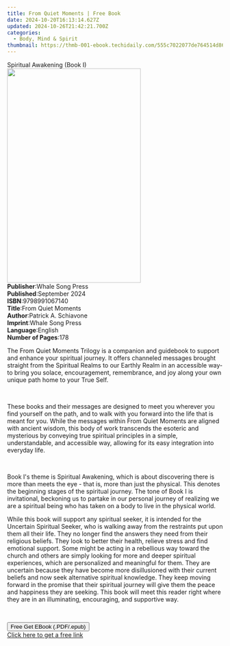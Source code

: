```yaml
---
title: From Quiet Moments | Free Book
date: 2024-10-20T16:13:14.627Z
updated: 2024-10-26T21:42:21.700Z
categories:
  - Body, Mind & Spirit
thumbnail: https://thmb-001-ebook.techidaily.com/555c7022077de764514d86673dcdde153fc4ee4f75103be4aea7f2acc68233d2.jpg
---
```

<main id="book-container">
  <div class="flex flex-col">
    <div class="book-brief flex-1 py-6 px-4 sm:p-6 md:py-10 md:px-8">
      <!-- brief-->
      <div class="book-brief-main">Spiritual Awakening (Book I)</div>
    </div>
    <div
      class="book-meta-info flex-1 grid gap-4 col-start-1 col-end-3 row-start-1 sm:mb-6 sm:grid-cols-4 lg:gap-6 lg:col-start-2 lg:row-end-6 lg:row-span-6 lg:mb-0"
    >
      <div
        class="book-meta-info-left place-content-center mt-4 p-4 text-sm leading-6 col-start-2 col-span-2 dark:text-slate-400"
      >
        <img
          class="w-full h-500 object-cover rounded-lg sm:h-255 sm:col-span-2 lg:col-span-full"
          src="https://img-001-ebook.techidaily.com/799142750f1292ef8f935d93d9edc07bdecdbb8b9fad440634b7bbe613339290.jpg"
          alt=""
          width="312"
          height="500"
        />
      </div>
      <div
        class="book-meta-info-right mt-2 col-start-1 row-start-2 col-span-3 self-center"
      >
        <!-- meta data  -->
        <div class="flex flex-col px-4 md:px-8">
          <div class="flex-1">
            <strong>Publisher</strong>:<span class="px-2"
              >Whale Song Press</span
            >
          </div>
          <div class="flex-1">
            <strong>Published</strong>:<span class="px-2">September 2024</span>
          </div>
          <div class="flex-1">
            <strong>ISBN</strong>:<span class="px-2">9798991067140</span>
          </div>
          <div class="flex-1">
            <strong>Title</strong>:<span class="px-2">From Quiet Moments</span>
          </div>
          <div class="flex-1">
            <strong>Author</strong>:<span class="px-2"
              >Patrick A. Schiavone</span
            >
          </div>
          <div class="flex-1">
            <strong>Imprint</strong>:<span class="px-2">Whale Song Press</span>
          </div>
          <div class="flex-1">
            <strong>Language</strong>:<span class="px-2">English</span>
          </div>
          <div class="flex-1">
            <strong>Number of Pages</strong>:<span class="px-2">178</span>
          </div>
        </div>
      </div>
    </div>
    <div class="book-description flex-1 py-6 px-4 sm:p-6 md:py-10 md:px-8">
      <div class="book-description-main">
        <div accordion-content="" id="description">
          <p>
            The From Quiet Moments Trilogy is a companion and guidebook to
            support and enhance your spiritual journey. It offers channeled
            messages brought straight from the Spiritual Realms to our Earthly
            Realm in an accessible way-to bring you solace, encouragement,
            remembrance, and joy along your own unique path home to your True
            Self.
          </p>
          <p><br /></p>
          <p>
            These books and their messages are designed to meet you wherever you
            find yourself on the path, and to walk with you forward into the
            life that is meant for you. While the messages within From Quiet
            Moments are aligned with ancient wisdom, this body of work
            transcends the esoteric and mysterious by conveying true spiritual
            principles in a simple, understandable, and accessible way, allowing
            for its easy integration into everyday life.
          </p>
          <p><br /></p>
          <p>
            <span style="background-color: rgb(255, 255, 255)"
              >Book I's theme is Spiritual Awakening, which is about discovering
              there is more than meets the eye - that is, more than just the
              physical. This denotes the beginning stages of the spiritual
              journey. The tone of Book I is </span
            >invitational,
            <span style="background-color: rgb(255, 255, 255)"
              >beckoning us to partake in our personal journey of realizing we
              are a spiritual being who has taken on a body to live in the
              physical world.
            </span>
          </p>
          <p>
            <span style="background-color: rgb(255, 255, 255)"
              >While this book will support any spiritual seeker, it is intended
              for the </span
            >Uncertain Spiritual Seeker,
            <span style="background-color: rgb(255, 255, 255)"
              >who is walking away from the restraints put upon them all their
              life. They no longer find the answers they need from their
              religious beliefs. They look to better their health, relieve
              stress and find emotional support. Some might be acting in a
              rebellious way toward the church and others are simply looking for
              more and deeper spiritual experiences, which are personalized and
              meaningful for them. They are uncertain because they have become
              more disillusioned with their current beliefs and now seek
              alternative spiritual knowledge. They keep moving forward in the
              promise that their spiritual journey will give them the peace and
              happiness they are seeking. This book will meet this reader right
              where they are in an illuminating, encouraging, and supportive
              way.
            </span>
          </p>
          <p><br /></p>
        </div>
        <div class="accordion-fader"></div>
      </div>
    </div>
    <div class="book-excerpts flex-1 py-6 px-4 sm:p-6 md:py-10 md:px-8"></div>
    <div
      class="book-about-author flex-1 py-6 px-4 sm:p-6 md:py-10 md:px-8"
    ></div>
    <div class="book-free-get flex-1 py-6 px-4 sm:p-6 md:py-10 md:px-8">
      <button
        id="btn-free-get"
        class="bg-blue-500 hover:bg-blue-700 text-white font-bold py-2 px-4 rounded"
      >
        Free Get EBook (.PDF/.epub)
      </button>
      <div id="countdown-display" class="px-2 text-lg mt-2"></div>
      <a
        id="free-link"
        class="hidden bg-blue-500 hover:bg-blue-700 text-white font-bold py-2 px-4 rounded"
        href="https://www.ebooks.com/en-us/book/211447352/from-quiet-moments/patrick-a-schiavone/"
        target="_blank"
        >Click here to get a free link</a
      >
    </div>
    <script>
      let countdownTime = 0;
      let countdownInterval = null;
      document
        .getElementById('btn-free-get')
        .addEventListener('click', startCountdown);
      function startCountdown() {
        countdownTime = new Date().getTime() + 60000 * 3;
        countdownInterval = setInterval(updateCountdown, 1000);
        document.getElementById('btn-free-get').disabled = true;
        document
          .getElementById('btn-free-get')
          .classList.add('bg-gray-500', 'cursor-not-allowed');
      }
      function updateCountdown() {
        let currentTime = new Date().getTime();
        let timeLeft = countdownTime - currentTime;
        let secondsLeft = Math.floor(timeLeft / 1000);
        document.getElementById('countdown-display').innerHTML =
          `Remaining time: ${secondsLeft} seconds.`;
        if (secondsLeft <= 0) {
          clearInterval(countdownInterval);
          document.getElementById('btn-free-get').classList.add('hidden');
          document.getElementById('free-link').classList.remove('hidden');
          document.getElementById('countdown-display').innerHTML = '';
        }
      }
    </script>
  </div>
</main>

<ins class="adsbygoogle"
      style="display:block"
      data-ad-client="ca-pub-7571918770474297"
      data-ad-slot="8358498916"
      data-ad-format="auto"
      data-full-width-responsive="true"></ins>
    